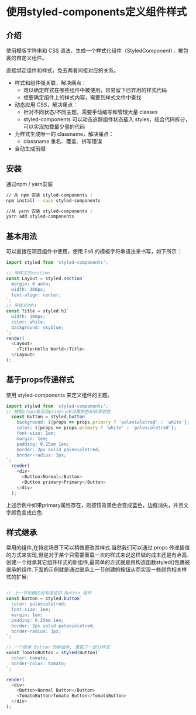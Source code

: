 # 使用styled-components定义组件样式

## 介绍

使用模版字符串和 CSS 语法，生成一个样式化组件（StyledComponent），被包裹的自定义组件。

直接绑定组件和样式，免去两者间接对应的关系。

  - 样式和组件强关联，解决痛点：
    - 难以确定样式在哪些组件中被使用，容易留下已弃用的样式代码
    - 想要确定组件上的样式内容，需要到样式文件中查找
  - 动态应用 CSS，解决痛点：
    - 针对不同状态/不同主题，需要手动编写和管理大量 classes
    - styled-components 可以动态追踪组件状态插入 styles，结合代码拆分，可以实现加载最少量的代码
  - 为样式生成唯一的 classname，解决痛点：
    - classname 重名、覆盖、拼写错误
  - 自动生成前缀

## 安装

通过npm / yarn安装
```bash
// 从 npm 安装 styled-components :
npm install --save styled-components

//从 yarn 安装 styled-components :
yarn add styled-components
```

## 基本用法

可以直接在项目组件中使用，使用 Es6 的模板字符串语法来书写，如下所示：

``` javascript
import styled from 'styled-components';

// 带样式的section
const Layout = styled.section`
  margin: 0 auto;
  width: 300px;
  text-align: center;
`;
// 带样式的h1
const Title = styled.h1`
  width: 100px;
  color: white;
  background: skyblue;
`;
render(
  <Layout>
    <Title>Hello World</Title>
  </Layout>
);

```

## 基于props传递样式

使用 styled-components 来定义组件的主题。

``` javascript
import styled from 'styled-components';
// 根据props是否用primary来设置颜色和背景颜色
  const Button = styled.button`
    background: ${props => props.primary ? 'palevioletred' : 'white'};
    color: ${props => props.primary ? 'white' : 'palevioletred'};
    font-size: 1em;
    margin: 1em;
    padding: 0.25em 1em;
    border: 2px solid palevioletred;
    border-radius: 3px;
`;
  render(
    <div>
      <Button>Normal</Button>
      <Button primary>Primary</Button>
    </div>
  );
```

上述示例中如果primary属性存在，则按钮背景色会变成蓝色，边框消失，并且文字颜色变成白色.

## 样式继承
常用的组件,在特定场景下可以稍微更改其样式.当然我们可以通过 props 传递插值的方式来实现,但是对于某个只需要重载一次的样式来说这样做的成本还是有点高.
创建一个继承其它组件样式的新组件,最简单的方式就是用构造函数styled()包裹被继承的组件.下面的示例就是通过继承上一节创建的按钮从而实现一些颜色相关样式的扩展:

``` javascript

// 上一节创建的没有插值的 Button 组件
const Button = styled.button`
  color: palevioletred;
  font-size: 1em;
  margin: 1em;
  padding: 0.25em 1em;
  border: 2px solid palevioletred;
  border-radius: 3px;
`;

// 一个继承 Button 的新组件, 重载了一部分样式
const TomatoButton = styled(Button)`
  color: tomato;
  border-color: tomato;
`;

render(
  <div>
    <Button>Normal Button</Button>
    <TomatoButton>Tomato Button</TomatoButton>
  </div>
);

```